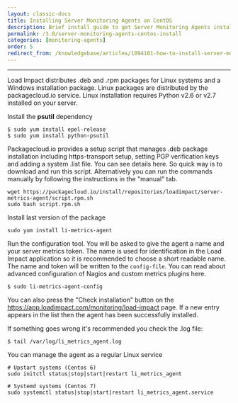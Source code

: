 ```yaml
---
layout: classic-docs
title: Installing Server Monitoring Agents on CentOS
description: Brief install guide to get Server Monitoring Agents installed on a server running CentOS
permalink: /3.0/server-monitoring-agents-centos-install
categories: [monitoring-agents]
order: 5
redirect_from: /knowledgebase/articles/1094101-how-to-install-server-monitoring-agents-centos
---
```


***

Load Impact distributes .deb and .rpm packages for Linux systems and a Windows installation package. Linux packages are distributed by the packagecloud.io service. Linux installation requires Python v2.6 or v2.7 installed on your server.

Install the **psutil** dependency
```
$ sudo yum install epel-release
$ sudo yum install python-psutil
```
Packagecloud.io provides a setup script that manages .deb package installation including https-transport setup, setting PGP verification keys and adding a system .list file. You can see details here. So quick way is to download and run this script. Alternatively you can run the commands manually by following the instructions in the "manual" tab.
```
wget https://packagecloud.io/install/repositories/loadimpact/server-metrics-agent/script.rpm.sh
sudo bash script.rpm.sh
```
Install last version of the package
```
sudo yum install li-metrics-agent
```
Run the configuration tool. You will be asked to give the agent a name and your server metrics token. The name is used for identification in the Load Impact application so it is recommended to choose a short readable name. The name and token will be written to the `config-file`. You can read about advanced configuration of Nagios and custom metrics plugins here.
```
$ sudo li-metrics-agent-config
```
You can also press the "Check installation" button on the https://app.loadimpact.com/monitoring/load-impact page. If a new entry appears in the list then the agent has been successfully installed.



If something goes wrong it's recommended you check the .log file:
```
$ tail /var/log/li_metrics_agent.log
```
You can manage the agent as a regular Linux service
```
# Upstart systems (Centos 6)
sudo initctl status|stop|start|restart li_metrics_agent

# Systemd systems (Centos 7)
sudo systemctl status|stop|start|restart li_metrics_agent.service
```
